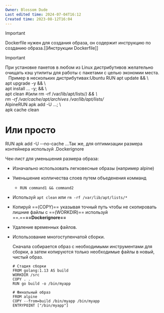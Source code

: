 ```yaml
---
Owner: Blossom Dude
Last edited time: 2024-07-04T16:12
Created time: 2023-08-12T16:04
---
```

> [!important]  
> Dockerfile нужен для создания образа, он содержит инструкцию по созданию образа.[[Инструкции Dockerfile]]  
  
> [!important]  
> При установке пакетов в любом из Linux дистрибутивов желательно очищать кэш утилиты для работы с пакетами с целью экономии места.  
⠀Пример в нескольких дистрибутивах:Ubuntu RUN apt update && \  
apt upgrade -y && \  
apt install ... -y; && \  
apt clean #(или rm -rf /var/lib/apt/lists/*) && \  
rm -rf /var/cache/apt/archives /var/lib/apt/lists/*  
AlpineRUN apk add -U ...; \  
apk cache clean  
# Или просто  
RUN apk add -U --no-cache ...Так же, для оптимизации размера контейнера используй .Dockerignore  

Чек-лист для уменьшения размера образа:

- Изначально использовать легковесные образы (например alpine)
- Уменьшение колличества слоев путем объеденения комманд
    - `RUN command1 && command2`
- Используй `apt clean` или `rm -rf /var/lib/apt/lists/*`
- Копируй ==(COPY)== указывая точный путь чтобы не скопировать лишние файлы с ==(WORKDIR)== используй ==.==**==Dockerignore==**
- Удаление временных файлов.
- Использование многоступенчатой сборки.
    
    Сначала собирается образ с необходимыми инструментами для сборки, а затем копируются только необходимые файлы в новый, чистый образ.
    
    ```Docker
    # Стадия сборки
    FROM golang:1.13 AS build
    WORKDIR /src
    COPY . .
    RUN go build -o /bin/myapp
    
    # Финальный образ
    FROM alpine
    COPY --from=build /bin/myapp /bin/myapp
    ENTRYPOINT ["/bin/myapp"]
    ```